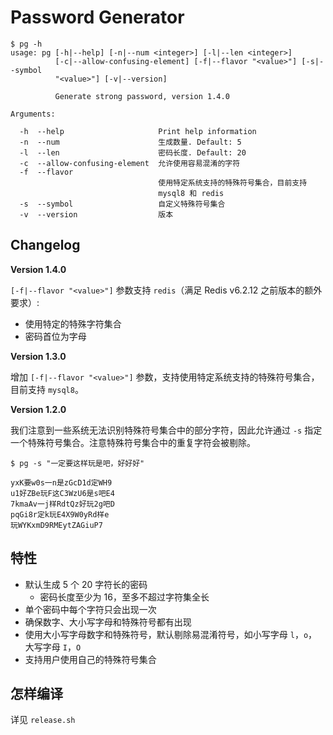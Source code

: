 # Password Generator

```shell
$ pg -h
usage: pg [-h|--help] [-n|--num <integer>] [-l|--len <integer>]
          [-c|--allow-confusing-element] [-f|--flavor "<value>"] [-s|--symbol
          "<value>"] [-v|--version]

          Generate strong password, version 1.4.0

Arguments:

  -h  --help                     Print help information
  -n  --num                      生成数量. Default: 5
  -l  --len                      密码长度. Default: 20
  -c  --allow-confusing-element  允许使用容易混淆的字符
  -f  --flavor                  
                                 使用特定系统支持的特殊符号集合，目前支持
                                 mysql8 和 redis
  -s  --symbol                   自定义特殊符号集合
  -v  --version                  版本
```

## Changelog

**Version 1.4.0**

`[-f|--flavor "<value>"]` 参数支持 `redis`（满足 Redis v6.2.12 之前版本的额外要求）:

- 使用特定的特殊字符集合
- 密码首位为字母

**Version 1.3.0**

增加 `[-f|--flavor "<value>"]` 参数，支持使用特定系统支持的特殊符号集合，目前支持 `mysql8`。

**Version 1.2.0**

我们注意到一些系统无法识别特殊符号集合中的部分字符，因此允许通过 `-s` 指定一个特殊符号集合。注意特殊符号集合中的重复字符会被剔除。

```shell
$ pg -s "一定要这样玩是吧，好好好"
 
yxK要w0s一n是zGcD1d定WH9
u1好ZBe玩F这C3WzU6是s吧E4
7kmaAv一j样RdtQz好玩2g吧D
pqGi8r定k玩E4X9W0yRd样e
玩WYKxmD9RMEytZAGiuP7
```

## 特性

- 默认生成 5 个 20 字符长的密码
    - 密码长度至少为 16，至多不超过字符集全长
- 单个密码中每个字符只会出现一次
- 确保数字、大小写字母和特殊符号都有出现
- 使用大小写字母数字和特殊符号，默认剔除易混淆符号，如小写字母 `l`，`o`，大写字母 `I`，`O`
- 支持用户使用自己的特殊符号集合

## 怎样编译

详见 `release.sh`
